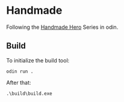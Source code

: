 # Handmade
Following the [Handmade Hero](https://guide.handmadehero.org/) Series in odin.

## Build

To initialize the build tool:
```console
odin run .
```

After that:
```console
.\build\build.exe
```
